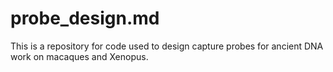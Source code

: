 # probe_design.md

This is a repository for code used to design capture probes for ancient DNA work on macaques and Xenopus.
